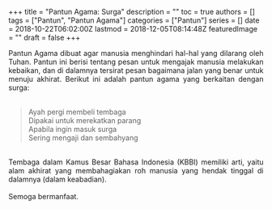 +++
title = "Pantun Agama: Surga"
description = ""
toc = true
authors = []
tags = ["Pantun", "Pantun Agama"]
categories = ["Pantun"]
series = []
date = 2018-10-22T06:02:00Z
lastmod = 2018-12-05T08:14:48Z
featuredImage = ""
draft = false
+++

<div style="text-align: justify;">Pantun Agama dibuat agar manusia menghindari hal-hal yang dilarang oleh Tuhan. Pantun ini berisi tentang pesan untuk mengajak manusia melakukan kebaikan, dan di dalamnya tersirat pesan bagaimana jalan yang benar untuk menuju akhirat. Berikut ini adalah pantun agama yang berkaitan dengan surga:<br /><br />
<blockquote class="tr_bq">Ayah pergi membeli tembaga<br />Dipakai untuk merekatkan parang<br />Apabila ingin masuk surga<br />Sering mengaji dan sembahyang</blockquote><br />
Tembaga dalam Kamus Besar Bahasa Indonesia (KBBI) memiliki arti, yaitu alam akhirat yang membahagiakan roh manusia yang hendak tinggal di dalamnya (dalam keabadian).<br /><br />
Semoga bermanfaat.</div>
